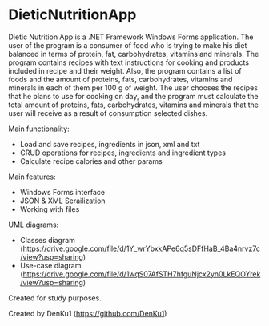 # DieticNutritionApp

Dietic Nutrition App is a .NET Framework Windows Forms application.
The user of the program is a consumer of food who is trying to make his diet balanced in terms of protein, fat,
carbohydrates, vitamins and minerals. 
The program contains recipes with text instructions for cooking and products included in
recipe and their weight.
Also, the program contains a list of foods and the amount of proteins, fats,
carbohydrates, vitamins and minerals in each of them per 100 g of weight.
The user chooses the recipes that he plans to use for cooking on
day, and the program must calculate the total amount of proteins, fats, carbohydrates,
vitamins and minerals that the user will receive as a result of consumption selected dishes.

Main functionality:
+ Load and save recipes, ingredients in json, xml and txt
+ CRUD operations for recipes, ingredients and ingredient types
+ Calculate recipe calories and other params

Main features:
+ Windows Forms interface
+ JSON & XML Serailization
+ Working with files 

UML diagrams:
+ Classes diagram (https://drive.google.com/file/d/1Y_wrYbxkAPe6q5sDFfHaB_4Ba4nrvz7c/view?usp=sharing)
+ Use-case diagram (https://drive.google.com/file/d/1wqS07AfSTH7hfguNjcx2yn0LkEQOYrek/view?usp=sharing)

Created for study purposes.

Created by DenKu1 (https://github.com/DenKu1)
